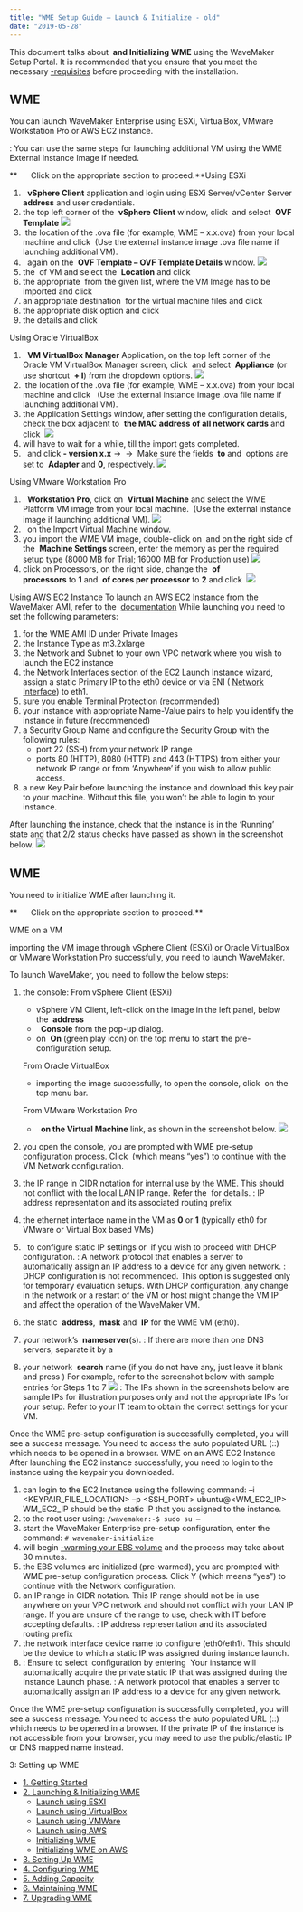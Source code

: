 ```yaml
---
title: "WME Setup Guide – Launch & Initialize - old"
date: "2019-05-28"
---
```


This document talks about  **and Initializing WME** using the WaveMaker Setup Portal. It is recommended that you ensure that you meet the necessary [\-requisites](/learn/installation/wavemaker-enterprise-setup-guide/) before proceeding with the installation.

## WME

You can launch WaveMaker Enterprise using ESXi, VirtualBox, VMware Workstation Pro or AWS EC2 instance.

: You can use the same steps for launching additional VM using the WME External Instance Image if needed.

**      Click on the appropriate section to proceed.**Using ESXi

1.   **vSphere Client** application and login using ESXi Server/vCenter Server  **address** and user credentials.
2. the top left corner of the  **vSphere Client** window, click  and select  **OVF Template** [![](../assets/WME_launch_esxi1.png)](../assets/WME_launch_esxi1.png)
3.  the location of the .ova file (for example, WME – x.x.ova) from your local machine and click  (Use the external instance image .ova file name if launching additional VM).
4.   again on the  **OVF Template – OVF Template Details** window. [![](../assets/WME_launch_esxi2.png)](../assets/WME_launch_esxi2.png)
5. the  of VM and select the  **Location** and click 
6. the appropriate  from the given list, where the VM Image has to be imported and click 
7. an appropriate destination  for the virtual machine files and click 
8. the appropriate disk option and click 
9. the details and click 

Using Oracle VirtualBox

1.   **VM VirtualBox Manager** Application, on the top left corner of the Oracle VM VirtualBox Manager screen, click  and select  **Appliance** (or use shortcut  **+ I**) from the dropdown options. [![](../assets/WME_launch_oracle1.png)](../assets/WME_launch_oracle1.png)
2.  the location of the .ova file (for example, WME – x.x.ova) from your local machine and click   (Use the external instance image .ova file name if launching additional VM).
3. the Application Settings window, after setting the configuration details, check the box adjacent to  **the MAC address of all network cards** and click  [![](../assets/WME_launch_oracle2.png)](../assets/WME_launch_oracle2.png)
4. will have to wait for a while, till the import gets completed.
5.   and click **\- version x.x** →  →  Make sure the fields  **to** and  options are set to  **Adapter** and **0**, respectively. [![](../assets/WME_launch_oracle3.png)](../assets/WME_launch_oracle3.png)

Using VMware Workstation Pro

1.   **Workstation Pro**, click on  **Virtual Machine** and select the WME Platform VM image from your local machine.  (Use the external instance image if launching additional VM). [![](../assets/WME_launch_vmware1.png)](../assets/WME_launch_vmware1.png)
2.   on the Import Virtual Machine window.
3. you import the WME VM image, double-click on  and on the right side of the  **Machine Settings** screen, enter the memory as per the required setup type (8000 MB for Trial; 16000 MB for Production use) [![](../assets/WME_launch_vmware2.png)](../assets/WME_launch_vmware2.png)
4. click on Processors, on the right side, change the  **of processors** to **1** and  **of cores per processor** to **2** and click  [![](../assets/WME_launch_vmware3.png)](../assets/WME_launch_vmware3.png)

Using AWS EC2 Instance To launch an AWS EC2 Instance from the WaveMaker AMI, refer to the  [documentation](http://docs.aws.amazon.com/AWSEC2/latest/UserGuide/launching-instance.html) While launching you need to set the following parameters:

1. for the WME AMI ID under Private Images
2. the Instance Type as m3.2xlarge
3. the Network and Subnet to your own VPC network where you wish to launch the EC2 instance
4. the Network Interfaces section of the EC2 Launch Instance wizard, assign a static Primary IP to the eth0 device or via ENI ( [Network Interface](http://docs.aws.amazon.com/AWSEC2/latest/UserGuide/using-eni.html)) to eth1.
5. sure you enable Terminal Protection (recommended)
6. your instance with appropriate Name-Value pairs to help you identify the instance in future (recommended)
7. a Security Group Name and configure the Security Group with the following rules:
    - port 22 (SSH) from your network IP range
    - ports 80 (HTTP), 8080 (HTTP) and 443 (HTTPS) from either your network IP range or from ‘Anywhere’ if you wish to allow public access.
8. a new Key Pair before launching the instance and download this key pair to your machine. Without this file, you won’t be able to login to your instance.

After launching the instance, check that the instance is in the ‘Running’ state and that 2/2 status checks have passed as shown in the screenshot below. [![](../assets/WME_launch_aws.png)](../assets/WME_launch_aws.png)

## WME

You need to initialize WME after launching it.

**      Click on the appropriate section to proceed.**

WME on a VM

importing the VM image through vSphere Client (ESXi) or Oracle VirtualBox or VMware Workstation Pro successfully, you need to launch WaveMaker.

To launch WaveMaker, you need to follow the below steps:

1. the console: From vSphere Client (ESXi)
    
    - vSphere VM Client, left-click on the image in the left panel, below the  **address**
    -   **Console** from the pop-up dialog.
    - on  **On** (green play icon) on the top menu to start the pre-configuration setup.
    
    From Oracle VirtualBox
    
    - importing the image successfully, to open the console, click  on the top menu bar.
    
    From VMware Workstation Pro
    -   **on the Virtual Machine** link, as shown in the screenshot below. [![](../assets/WME_init1.png)](../assets/WME_init1.png)
2. you open the console, you are prompted with WME pre-setup configuration process. Click  (which means “yes”) to continue with the VM Network configuration.
3. the IP range in CIDR notation for internal use by the WME. This should not conflict with the local LAN IP range. Refer the [](/learn/installation/wavemaker-enterprise-setup-guide/#ip-addressing) for details. : IP address representation and its associated routing prefix
4. the ethernet interface name in the VM as **0** or **1** (typically eth0 for VMware or Virtual Box based VMs)
5.   to configure static IP settings or  if you wish to proceed with DHCP configuration. : A network protocol that enables a server to automatically assign an IP address to a device for any given network. : DHCP configuration is not recommended. This option is suggested only for temporary evaluation setups. With DHCP configuration, any change in the network or a restart of the VM or host might change the VM IP and affect the operation of the WaveMaker VM.
6. the static  **address**,  **mask** and  **IP** for the WME VM (eth0).
7. your network’s  **nameserver**(s). : If there are more than one DNS servers, separate it by a 
8. your network  **search** name (if you do not have any, just leave it blank and press ) For example, refer to the screenshot below with sample entries for Steps 1 to 7 [![](../assets/WME_init2.png)](../assets/WME_init2.png) : The IPs shown in the screenshots below are sample IPs for illustration purposes only and not the appropriate IPs for your setup. Refer to your IT team to obtain the correct settings for your VM.

Once the WME pre-setup configuration is successfully completed, you will see a success message. You need to access the auto populated URL (:<IP-of-WME-VM>:<port-number>) which needs to be opened in a browser. WME on an AWS EC2 Instance After launching the EC2 instance successfully, you need to login to the instance using the keypair you downloaded.

1. can login to the EC2 Instance using the following command: –i <KEYPAIR\_FILE\_LOCATION> –p <SSH\_PORT> ubuntu@<WM\_EC2\_IP> WM\_EC2\_IP should be the static IP that you assigned to the instance.
2. to the root user using: `/wavemaker:-$ sudo su –`
3. start the WaveMaker Enterprise pre-setup configuration, enter the command: `# wavemaker-initialize`
4. will begin [\-warming your EBS volume](http://docs.aws.amazon.com/AWSEC2/latest/UserGuide/ebs-initialize.html) and the process may take about 30 minutes.
5. the EBS volumes are initialized (pre-warmed), you are prompted with WME pre-setup configuration process. Click Y (which means “yes”) to continue with the Network configuration.
6. an IP range in CIDR notation. This IP range should not be in use anywhere on your VPC network and should not conflict with your LAN IP range. If you are unsure of the range to use, check with IT before accepting defaults. : IP address representation and its associated routing prefix
7. the network interface device name to configure (eth0/eth1). This should be the device to which a static IP was assigned during instance launch.
8. : Ensure to select  configuration by entering  Your instance will automatically acquire the private static IP that was assigned during the Instance Launch phase. : A network protocol that enables a server to automatically assign an IP address to a device for any given network.

Once the WME pre-setup configuration is successfully completed, you will see a success message. You need to access the auto populated URL (:<IP-of-WME-VM>:<port-number>) which needs to be opened in a browser. If the private IP of the instance is not accessible from your browser, you may need to use the public/elastic IP or DNS mapped name instead.

3: Setting up WME

- [1\. Getting Started](/learn/installation/wavemaker-enterprise-setup-guide/)
- [2\. Launching & Initializing WME](#)
    - [Launch using ESXI](#launch-esxi)
    - [Launch using VirtualBox](#launch-vb)
    - [Launch using VMWare](#launch-vmware)
    - [Launch using AWS](#launch-aws)
    - [Initializing WME](#initialize-wme)
    - [Initializing WME on AWS](#initialize-wme-aws)
- [3\. Setting Up WME](/learn/installation/wme-setup-guide-access-setting/)
- [4\. Configuring WME](/learn/installation/wme-setup-guide-configuration/)
- [5\. Adding Capacity](/learn/installation/wme-setup-guide-adding-capacity/)
- [6\. Maintaining WME](/learn/installation/wme-setup-guide-maintenance/)
- [7\. Upgrading WME](/learn/installation/wme-setup-guide-upgrading/)
